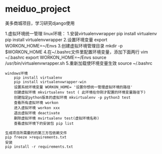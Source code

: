 # meiduo_project
美多商城项目，学习研究django使用

1.虚拟环境统一管理
    linux环境：
    1.安装virtualenvwrapper
        pip install virtualenv
        pip install virtualenvwrapper
    2.设置环境变量
        export WORKON_HOME=~/Envs
    3.创建虚拟环境管理目录
        mkdir -p $WORKON_HOME
    4.在~/.bashrc文件里配置环境变量，添加下面两行
        vim ~/.bashrc
        export WORKON_HOME=~/Envs
        source /usr/bin/virtualenvwrapper.sh
    5.重新加载使环境变量生效
        source ~/.bashrc
    
    windows环境
        pip install virtualenv
        pip install virtualenvwrapper-win
        设置系统环境变量 WORKON_HOME= '设置你想统一管理虚拟环境的路径'
        创建虚拟环境 mkvirtualenv test ( 此环境在你刚才配置的环境变量路径下)
        创建指定python版本的虚拟环境 mkvirtualenv -p python3 test
        查看所有虚拟环境 workon
        进入虚拟环境 workon xxx
        退出虚拟环境 deactivate
        删除虚拟环境 mvirtualenv test(虚拟环境名称)
        查看虚拟环境下的安装包 pip list
        
    生成项目所需要的的第三方包依赖文件
    pip freeze >requirements.txt
    安装
    pip install -r requirements.txt
        